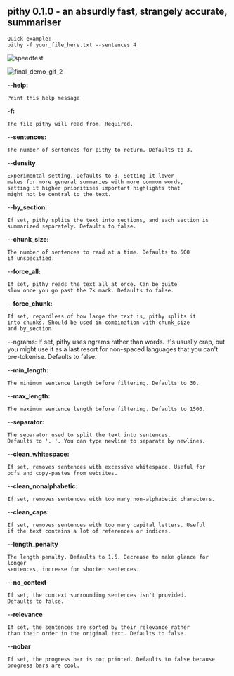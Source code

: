 ## pithy 0.1.0 - an absurdly fast, strangely accurate, summariser
```
Quick example:
pithy -f your_file_here.txt --sentences 4
```

![speedtest](https://user-images.githubusercontent.com/48640397/152093217-cc6efabf-1ebb-46a1-b463-004ca6680f22.gif)

![final_demo_gif_2](https://user-images.githubusercontent.com/48640397/152093010-dd8667c6-f0e6-4a37-8c32-c2f99e993cf1.gif)

--**help:**

    Print this help message
    
-**f:**

    The file pithy will read from. Required.

--**sentences:**

    The number of sentences for pithy to return. Defaults to 3.
    

--**density**

    Experimental setting. Defaults to 3. Setting it lower 
    makes for more general summaries with more common words,
    setting it higher prioritises important highlights that
    might not be central to the text.

--**by_section:**

    If set, pithy splits the text into sections, and each section is
    summarized separately. Defaults to false.

--**chunk_size:**

    The number of sentences to read at a time. Defaults to 500 
    if unspecified.

--**force_all:**

    If set, pithy reads the text all at once. Can be quite 
    slow once you go past the 7k mark. Defaults to false.

--**force_chunk:**

    If set, regardless of how large the text is, pithy splits it
    into chunks. Should be used in combination with chunk_size 
    and by_section.
--ngrams:
    If set, pithy uses ngrams rather than words. 
    It's usually crap, but you might use it as a last resort 
    for non-spaced languages that you can't pre-tokenise. 
    Defaults to false.

--**min_length:**

    The minimum sentence length before filtering. Defaults to 30.

--**max_length:**

    The maximum sentence length before filtering. Defaults to 1500.

--**separator:**

    The separator used to split the text into sentences. 
    Defaults to '. '. You can type newline to separate by newlines.

--**clean_whitespace:**

    If set, removes sentences with excessive whitespace. Useful for 
    pdfs and copy-pastes from websites.

--**clean_nonalphabetic:**

    If set, removes sentences with too many non-alphabetic characters.

--**clean_caps:**

    If set, removes sentences with too many capital letters. Useful 
    if the text contains a lot of references or indices.

--**length_penalty**

    The length penalty. Defaults to 1.5. Decrease to make glance for longer 
    sentences, increase for shorter sentences.

--**no_context**

    If set, the context surrounding sentences isn't provided. 
    Defaults to false.

--**relevance**

    If set, the sentences are sorted by their relevance rather 
    than their order in the original text. Defaults to false.

--**nobar**

    If set, the progress bar is not printed. Defaults to false because
    progress bars are cool.
